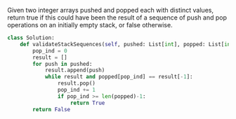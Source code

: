 Given two integer arrays pushed and popped each with distinct values, return true if this could have been the result of a sequence of push and pop operations on an initially empty stack, or false otherwise.

```Python
class Solution:
    def validateStackSequences(self, pushed: List[int], popped: List[int]) -> bool:
        pop_ind = 0
        result = []
        for push in pushed:
            result.append(push)
            while result and popped[pop_ind] == result[-1]:
                result.pop()
                pop_ind += 1
                if pop_ind >= len(popped)-1:
                    return True
        return False
```

